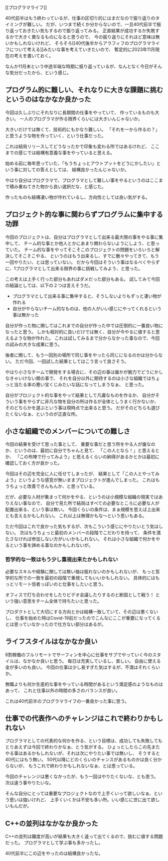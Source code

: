 [[プログラマライフ]]

40代前半はもう終わっているが、仕事の区切り的にはまだなので振り返りのタイミングが難しい。
だが、いつまで続くか分からないので、一旦40代前半で振り返っておきたい気もするので振り返ってみる。
正直結果が成功するか失敗するかで大きく異なるものになると思うので、
今の振り返りにそれほど意味は無いかもしれないけれど、
そろそろ[[40代後半からアラフィフのプログラマライフについて考える]]みたいな事を考えていきたいので、
暫定的に2023年11月現在の考えを書いておく。

なんか11月末という中途半端な時期に振り返っているが、なんとなく今日がそんな気分だったから、という感じ。

## プログラム的に難しい、それなりに大きな課題に挑むというのはなかなか良かった

今回は久しぶりにそれなりに長期間の仕事をやっていて、
作っているものも大きい。
一人のプログラマが作る限界くらいには大きいんじゃないか。

大きいだけでは無くて、技術的にもかなり難しい。
「それを一から作るの？」と思うような物を作っていく、という仕事だった。

これは結局リリースしてどうなったかで印象も変わる所ではあるけれど、
ここまでの感じでは結構有意義な事をやっていると思える。

始める前に毎年思っていた、「もうちょっとアウトプットをどうにかしたい」という事に対しての答えとしては、
結構良かったんじゃないか。

やはり自分はプログラマで、プログラマとして難しい事をやるというのはここまで積み重ねてきた物から良い選択だな、と感じた。

作ったものも結構凄い物が作れているし、方向性としては良い気がする。

## プロジェクト的な事に関わらずプログラムに集中する功罪

今回のプロジェクトは、自分はプログラマとして出来る最大限の事をやる事に集中して、
チーム的な事とか他人とかにあまり関わらないようにしよう、と思っていた。
チーム的な事をやってそこそこのプロジェクトの問題をいろいろと解決してそこそこやる、
というのはもう出来るし、すでに散々やってきて、もう一回やりたい、とは思っていない。
だから今回はそういう事はなるべくやらずに、1プログラマとして出来る限界の事に挑戦してみよう、と思った。

この考えは上手く行った部分もあればダメだった部分もある。
試してみて今回の結論としては、以下の２つは言えそうだ。

- プログラマとして出来る事に集中すると、そうしないよりもずっと凄い物が作れる
- 自分がやらないチーム的なものは、他の人がいい感じにやってくれるという事は無かった

自分が作った物に関してはこれまでの自分が作った中では圧倒的に一番良い物になったと思う。
しかも相対的に良いだけでは無く、自分が今やるに値すると思えるような物が作れた。
これは試してみるまで分からなかった事なので、今回の試みの大きな成果に思う。

後者に関して、もう一回別の場所で同じ事をやったら同じになるのかは分からない。
ただ今回、一回試した結果としてはこう言って良さそう。

やはり小さなチームで開発をする場合に、その辺の事は誰かが腕力でどうにかしなきゃいけない類の事で、
それを自分以外に期待するのは小さな組織ではちょっと当たる率の悪い宝くじみたいな話になってしまうなぁ、
と思った。

自分がプロジェクト的な事をやって結果として凡庸なものを作るか、
自分がそういう事をやらずに非凡な物を自分の所は作るが全体としうまく行かないか、
そのどちらかを選ぶという事は現時点で出来ると思う。
だがそのどちらも選びたくないなぁ、というのが正直な所。

## 小さな組織でのメンバーについての難しさ

今回の結果を受けて思った事として、
重要な事だと思う所をやる人が誰なのか、というのは、最初に自分でちゃんと見て、
「この人となら！」と思えるとか、
「この布陣で行ってみよう」と思えるくらいの納得があるかとかは最初に確認しておく方が良かった。

今回はその辺を完全に人に任せてしまったが、
結果として「この人とやってみよう」というような感覚が無いままプロジェクトが進んでしまった。
これはもうちょっと改善できんもんか、と思っている。

だが、必要な人材が集まって何かをやる、というのは小規模な組織の現実ではありえない事なので、
自分で見た所で結局はすべての必要なところに必要な人が配置出来る、という事は無い。
今回くらいの条件は、まぁ規模を思えば上出来とも言えるかもしれない。
これ以上は無理かもな〜という思いもある。

ただ今回はこれで良かった気もするが、次もこういう感じにやりたいとう気はしない。
次はもうちょっと最初のメンバーの段階でこだわりを持って、
条件を満たさなければ参加しない方がいいかもしれない。
それは小さな組織で何かをやるという事を諦める事なのかもしれないが。

### 哲学的な一致はもう少し重視出来たかもしれない

必要なスキルや経験に関しては無い袖は振れないのかもしれないが、
もっと哲学的な所での一致を最初の段階で重視してもいいかもしれない。
具体的にはもっとリモート信者っぽいのと仕事をしたいと思う。

オフィスで打ち合わせをしたりビデオ会議したりするのと断固として戦う！
という強い意思をチーム全体で持ちたいと思った。

プロダクトとして大切にする方向とかは結構一致していて、その辺は悪くないし、
仕事を始めた時はCovid-19前だったのでこんなにここが重要になってくるとは思っていなかったので仕方ない部分はあるが。

## ライフスタイルはなかなか良い

6割稼働のフルリモートでサーフィンを中心に仕事をサブでやっていく今のスタイルは、なかなか良いと思う。
毎日は充実しているし、楽しい。
自由に使える金が多いのも良い。
今回の仕事は少し長すぎた気はするが、不満はそれくらいか。

無職よりも何か生産的な事をやっている時間があるという満足感のようなものはあって、
これと仕事以外の時間の多さのバランスが良い。

これは40代前半のプログラマライフの一番良かった事に思う。

## 仕事での代表作へのチャレンジはこれで終わりかもしれない

プログラマとしての代表的な何かを作る、という目標は、成功しても失敗してもとりあえずは今回で終わりかなぁ、とう気がする。
ひょっとしたらこの先またやる事はあるかもしれないが、それは次にやりたい事では無いし、
そうすると40代にはもう無い。
50代以降にどのくらいのチャンスがあるものかは良く分からないが、
もうこれで終わりかもしれないなぁ、とは思っている。

今回のチャレンジは悪くなかったが、もう一回はやりたくないな、とも思う。
次は違う事やりたいな。

そんな自分にとっては重要なプロジェクトなので上手くいって欲しいなぁ、という思いは強いけれど、
上手くいくかは不安も多い所。いい感じに世に出て欲しいもんだが。

## C++の並列はなかなか良かった

C++の並列は難度が高いが結果も大きく違って出てくるので、挑むに値する問題だった。
プログラマとして学ぶ事も多かったし。

40代前半にこの辺をやったのは結構良かったな。